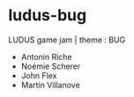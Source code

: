 # ludus-bug
LUDUS game jam | theme : BUG

* Antonin Riche
* Noémie Scherer
* John Flex
* Martin Villanove

